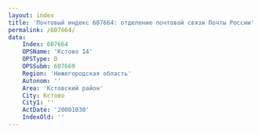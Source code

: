 ```yaml
---
layout: index
title: 'Почтовый индекс 607664: отделение почтовой связи Почты России'
permalink: /607664/
data:
    Index: 607664
    OPSName: 'Кстово 14'
    OPSType: О
    OPSSubm: 607669
    Region: 'Нижегородская область'
    Autonom: ''
    Area: 'Кстовский район'
    City: Кстово
    City1: ''
    ActDate: '20001030'
    IndexOld: ''
---
```


